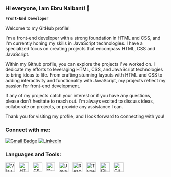 ### Hi everyone, I am Ebru Nalbant! 👋

**`Front-End Developer`**

Welcome to my GitHub profile!

I'm a front-end developer with a strong foundation in HTML and CSS, and I'm currently honing my skills in JavaScript technologies. I have a specialized focus on creating projects that encompass HTML, CSS and JavaScript.

Within my Github profile, you can explore the projects I've worked on. I dedicate my efforts to leveraging HTML, CSS, and JavaScript technologies to bring ideas to life. From crafting stunning layouts with HTML and CSS to adding interactivity and functionality with JavaScript, my projects reflect my passion for front-end development.

If any of my projects catch your interest or if you have any questions, please don't hesitate to reach out. I'm always excited to discuss ideas, collaborate on projects, or provide any assistance I can.

Thank you for visiting my profile, and I look forward to connecting with you!

### Connect with me:
[![Gmail Badge](https://img.shields.io/badge/-Gmail-c14438?style=flat-square&logo=Gmail&logoColor=white&link=mailto:iebrunalbant1@gmail.com)](mailto:iebrunalbant1@gmail.com)
[![LinkedIn](https://img.shields.io/badge/LinkedIn-%230077B5.svg?logo=linkedin&logoColor=white)](https://www.linkedin.com/in/ebrunalbant/)

###  Languages and Tools:
<img align="left" alt="Visual Studio Code" width="30px" style="padding-right:10px;" src="https://cdn.jsdelivr.net/gh/devicons/devicon/icons/vscode/vscode-original.svg" />
<img align="left" alt="HTML" width="30px" style="padding-right:10px;" src="https://cdn.jsdelivr.net/gh/devicons/devicon/icons/html5/html5-plain.svg" />
<img align="left" alt="CSS" width="30px" style="padding-right:10px;" src="https://cdn.jsdelivr.net/gh/devicons/devicon/icons/css3/css3-plain.svg" />
<img align="left" alt="Sass" width="26px" src="https://cdn.jsdelivr.net/gh/devicons/devicon/icons/sass/sass-original.svg" style="padding-right:10px;" />
<img align="left" alt="JavaScript" width="30px" style="padding-right:10px;" src="https://cdn.jsdelivr.net/gh/devicons/devicon/icons/javascript/javascript-plain.svg" />
<img align="left" alt="React" width="30px" style="padding-right:10px;" src="https://cdn.jsdelivr.net/gh/devicons/devicon/icons/react/react-original.svg" />
<img align="left" alt="TypeScript" width="30px" style="padding-right:10px;" src="https://cdn.jsdelivr.net/gh/devicons/devicon/icons/typescript/typescript-plain.svg" />
<img align="left" alt="Git" width="30px" style="padding-right:10px;" src="https://cdn.jsdelivr.net/gh/devicons/devicon/icons/git/git-original.svg" />
<img align="left" alt="GitHub" width="30px" style="padding-right:10px;" src="https://cdn.jsdelivr.net/gh/devicons/devicon/icons/github/github-original.svg" />
